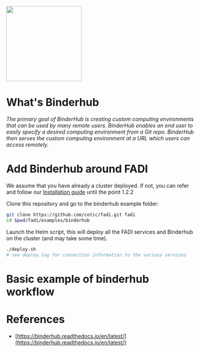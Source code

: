 <a href="https://binderhub.readthedocs.io/en/latest/" alt="Apache Nifi"><img src="images/logos/binderhub.png" width="200px" /></a>

# What's Binderhub

*The primary goal of BinderHub is creating custom computing environments that can be used by many remote users. BinderHub enables an end user to easily specify a desired computing environment from a Git repo. BinderHub then serves the custom computing environment at a URL which users can access remotely.*

# Add Binderhub around FADI

We assume that you have already a cluster deployed. If not, you can refer and follow our [Installation guide]() until the point 1.2.2

Clone this repository and go to the binderhub example folder:

```bash
git clone https://github.com/cetic/fadi.git fadi
cd $pwd/fadi/examples/binderhub
```

Launch the Helm script, this will deploy all the FADI services and Binderhub on the cluster (and may take some time).

```bash
./deploy.sh
# see deploy.log for connection information to the various services
```

# Basic example of binderhub workflow
# References
 - [https://binderhub.readthedocs.io/en/latest/](https://binderhub.readthedocs.io/en/latest/)
